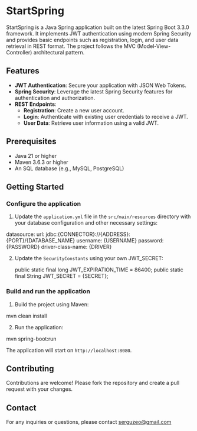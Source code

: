 # StartSpring

StartSpring is a Java Spring application built on the latest Spring Boot 3.3.0 framework. It implements JWT authentication using modern Spring Security and provides basic endpoints such as registration, login, and user data retrieval in REST format. The project follows the MVC (Model-View-Controller) architectural pattern.

## Features

- **JWT Authentication**: Secure your application with JSON Web Tokens.
- **Spring Security**: Leverage the latest Spring Security features for authentication and authorization.
- **REST Endpoints**:
  - **Registration**: Create a new user account.
  - **Login**: Authenticate with existing user credentials to receive a JWT.
  - **User Data**: Retrieve user information using a valid JWT.

## Prerequisites

- Java 21 or higher
- Maven 3.6.3 or higher
- An SQL database (e.g., MySQL, PostgreSQL)

## Getting Started

### Configure the application

1. Update the `application.yml` file in the `src/main/resources` directory with your database configuration and other necessary settings:

  datasource:
    url: jdbc:{CONNECTOR}://{ADDRESS}:{PORT}/{DATABASE_NAME}
    username: {USERNAME}
    password: {PASSWORD}
    driver-class-name: {DRIVER}

2. Update the `SecurityConstants` using your own JWT_SECRET:

    public static final long JWT_EXPIRATION_TIME = 86400;
    public static final String JWT_SECRET = {SECRET};


### Build and run the application

1. Build the project using Maven:

mvn clean install

2. Run the application:

mvn spring-boot:run

The application will start on `http://localhost:8080`.

## Contributing

Contributions are welcome! Please fork the repository and create a pull request with your changes.

## Contact

For any inquiries or questions, please contact serguzeo@gmail.com
